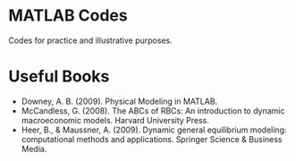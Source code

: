 # MATLAB Codes
Codes for practice and illustrative purposes.

# Useful Books
- Downey, A. B. (2009). Physical Modeling in MATLAB.
- McCandless, G. (2008). The ABCs of RBCs: An introduction to dynamic macroeconomic models. Harvard University Press.
- Heer, B., & Maussner, A. (2009). Dynamic general equilibrium modeling: computational methods and applications. Springer Science & Business Media.
